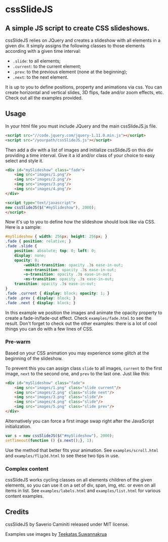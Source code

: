 # cssSlideJS

## A simple JS script to create CSS slideshows.

cssSlideJS relies on JQuery and creates a slideshow with all elements in a given div.
It simply assigns the following classes to those elements according with a given time interval:

* `.slide`: to all elements;
* `.current`: to the current element;
* `.prev`: to the previous element (none at the beginning);
* `.next`: to the next element.

It is up to you to define positions, property and animations via css. You can create horizontal and vertical slides, 3D flips, fade and/or zoom effects, etc. Check out all the examples provided.

## Usage

In your html file you must include JQuery and the main cssSlideJS.js file.
```html
<script src="//code.jquery.com/jquery-1.11.0.min.js"></script>
<script src="/yourpath/cssSlideJS.js"></script>
```
Then add a div with a list of images and initialize cssSlideJS on this div providing a time interval. Give it a id and/or class of your choice to easy select and style it.
```html
<div id="mySlideshow" class="fade">
	<img src="images/1.png"/>
	<img src="images/2.png"/>
	<img src="images/3.png"/>
	<img src="images/4.png"/>
</div>

<script type="text/javascript">
new cssSlideJS($("#mySlideshow"), 2000);
</script>
```

Now it's up to you to define how the slideshow should look like via CSS. Here is a sample:
```css
#mySlideshow { width: 256px; height: 256px; }
.fade { position: relative; }
.fade .slide {
	position: absolute; top: 0; left: 0;
	display: none;
	opacity: 0;
		-webkit-transition: opacity .3s ease-in-out;
		-moz-transition: opacity .3s ease-in-out;
		-o-transition: opacity .3s ease-in-out;
		-ms-transition: opacity .3s ease-in-out;
	transition: opacity .3s ease-in-out;
}
.fade .current { display: block; opacity: 1; }
.fade .prev { display: block; }
.fade .next { display: block; }
```
In this example we position the images and animate the opacity property to create a fade-in/fade-out effect. Check `examples/fade.html` to see the result.
Don't forget to check out the other examples: there is a lot of cool things you can do with a few lines of CSS.

### Pre-warm
Based on your CSS animation you may experience some glitch at the beginning of the slideshow.

To prevent this you can assign class `slide` to all images, `current` to the first image, `next` to the second one, and `prev` to the last one. Just like this:
```html
<div id="mySlideshow" class="fade">
	<img src="images/1.png" class="slide current"/>
	<img src="images/2.png" class="slide next"/>
	<img src="images/3.png" class="slide"/>
	<img src="images/4.png" class="slide"/>
	<img src="images/5.png" class="slide prev"/>
</div>
```

Alternatively you can force a first image swap right after the JavaScript initialization.
```javascript
var s = new cssSlideJS($("#mySlideshow"), 2000);
setTimeout(function () {s.next();}, 1);
```
Use the method that better fits your animation.
See `examples/scroll.html` and `examples/flip3d.html` to see these two tips in use.



### Complex content
cssSlideJS works cycling classes on all elements children of the given elements, so you can use it on a set of div, span, img, etc. or even on all items in list.
See `examples/labels.html` and `examples/list.html` for various content examples.

## Credits

cssSlideJS by Saverio Caminiti released under MIT license.

Examples use images by [Teekatas Suwannakrua](http://raindropmemory.deviantart.com/)